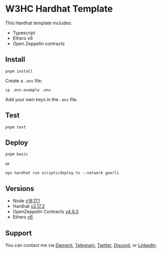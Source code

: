 # W3HC Hardhat Template

This Hardhat template includes: 

- Typescript
- Ethers v6
- Open Zeppelin contracts

## Install

```
pnpm install
```

Create a `.env` file:

```
cp .env.example .env
```

Add your own keys in the `.env` file. 

## Test 

```
pnpm test
```

## Deploy 

```
pnpm basic
```

or

```
npx hardhat run scripts/deploy.ts --network goerli
```

## Versions

- Node [v18.17.1](https://nodejs.org/uk/blog/release/v18.17.1/)
- Hardhat [v2.17.2](https://github.com/NomicFoundation/hardhat/releases/tag/hardhat%402.17.2)
- OpenZeppelin Contracts [v4.9.3](https://github.com/OpenZeppelin/openzeppelin-contracts/releases/tag/v4.9.3)
- Ethers [v6](https://docs.ethers.org/v6/)

## Support

You can contact me via [Element](https://matrix.to/#/@julienbrg:matrix.org), [Telegram](https://t.me/julienbrg), [Twitter](https://twitter.com/julienbrg), [Discord](https://discordapp.com/users/julienbrg), or [LinkedIn](https://www.linkedin.com/in/julienberanger/).

